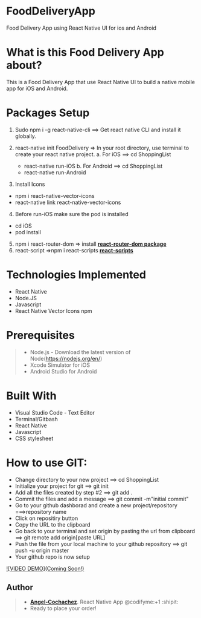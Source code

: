 # FoodDeliveryApp
Food Delivery App using React Native UI for ios and Android

# What is this Food Delivery App about?
This is a Food Delivery App that use React Native UI to build a native mobile app for iOS and Android.
# Packages Setup
1. Sudo npm i -g react-native-cli ==> Get react native CLI and install it globally.
2. react-native init FoodDelivery => In your root directory, use terminal to create your react native project.
  a. For iOS ==> cd ShoppingList
    * react-native run-iOS
  b. For Android ==> cd ShoppingList
    * react-native run-Android
    
3. Install Icons
  * npm i react-native-vector-icons
  * react-native link react-native-vector-icons
4. Before run-iOS make sure the pod is installed
  * cd iOS
  * pod install
    
5. npm i react-router-dom => install **[react-router-dom package](https://www.npmjs.com/package/dotenv)**
6. react-script =>npm i react-scripts **[react-scripts](https://www.npmjs.com/package/react-scripts)**
 
# Technologies Implemented

- React Native
- Node.JS
- Javascript
- React Native Vector Icons npm

# Prerequisites

>- Node.js - Download the latest version of Node(https://nodejs.org/en/)
>- Xcode Simulator for iOS
>- Android Studio for Android 

# Built With

- Visual Studio Code - Text Editor
- Terminal/Gitbash
- React Native
- Javascript
- CSS stylesheet

# How to use GIT:
* Change directory to your new project ==> cd ShoppingList
* Initialize your project for git ==> git init
* Add all the files created by step #2 ==> git add .
* Commit the files and add a message ==> git commit -m"initial commit"
* Go to your github dashborad and create a new project/repository ===>repository name 
* Click on repositiry button
* Copy the URL to the clipboard
* Go back to your terminal and set origin by pasting the url from clipboard ==> git remote add origin[paste URL]
* Push the file from your local machine to your github repository ==> git push -u origin master
* Your github repo is now setup


[![VIDEO DEMO](Coming Soon!)]()


## Author

>-  **[Angel-Cochachez](https://github.com/codifyme/FoodDeliveryApp)**. React Native App
@codifyme:+1 :shipit:
>- Ready to place your order!

